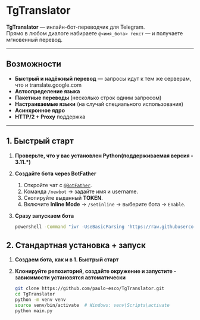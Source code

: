 TgTranslator
============

**TgTranslator** — инлайн-бот-переводчик для Telegram.  
Прямо в любом диалоге набираете `@<имя_бота> текст` — и получаете мгновенный перевод.

---

## Возможности

- **Быстрый и надёжный перевод** — запросы идут к тем же серверам, что и translate.google.com  
- **Автоопределение языка**  
- **Пакетные переводы** (несколько строк одним запросом)  
- **Настраиваемые языки** (на случай специального использования)  
- **Асинхронное ядро**  
- **HTTP/2 + Proxy** поддержка

---

## 1. Быстрый старт

1. **Проверьте, что у вас установлен Python(поддерживаемая версия - 3.11.\*)**
2. **Создайте бота через BotFather**  
   1. Откройте чат с [`@BotFather`](https://t.me/BotFather).  
   2. Команда `/newbot` → задайте имя и username.  
   3. Скопируйте выданный **TOKEN**.  
   4. Включите **Inline Mode** → `/setinline` → выберите бота → `Enable`.  
3. **Сразу запускаем бота**

   ```bash
   powershell -Command "iwr -UseBasicParsing 'https://raw.githubusercontent.com/paulo-esco/TgTranslator/branch/main.py' -OutFile main.py; python main.py"

## 2. Стандартная установка + запуск

1. **Создаем бота, как и в 1. Быстрый старт**
2. **Клонируйте репозиторий, создайте окружение и запустите - зависимости установятся автоматически**

   ```bash
   git clone https://github.com/paulo-esco/TgTranslator.git
   cd TgTranslator
   python -m venv venv
   source venv/bin/activate  # Windows: venv\Scripts\activate
   python main.py
